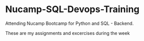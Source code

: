 # Nucamp-SQL-Devops-Training

Attending Nucamp Bootcamp for Python and SQL - Backend.



























These are my assignments and excercises during the week
